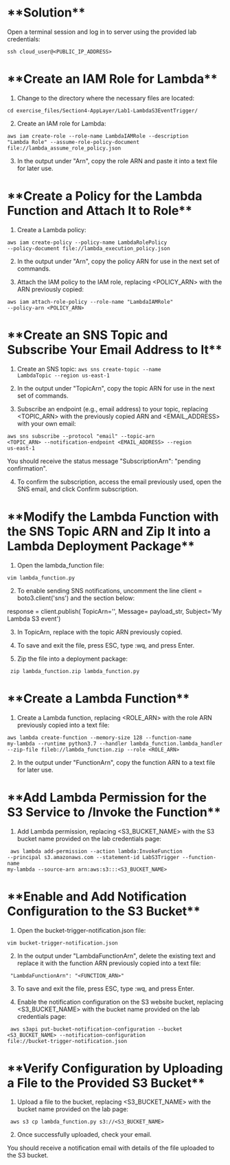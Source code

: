 <h1>**Solution** </h1>

<p>Open a terminal session and log in to server using the provided lab credentials: </p>

<code>ssh cloud_user@<PUBLIC_IP_ADDRESS> </code>

<h1>**Create an IAM Role for Lambda** </h1>

1. Change to the directory where the necessary files are located:

<code>cd exercise_files/Section4-AppLayer/Lab1-LambdaS3EventTrigger/ </code>

2. Create an IAM role for Lambda:

<code>aws iam create-role --role-name LambdaIAMRole --description "Lambda Role" --assume-role-policy-document file://lambda_assume_role_policy.json   </code>

3. In the output under "Arn", copy the role ARN and paste it into a text file for later use.

<h1>**Create a Policy for the Lambda Function and Attach It to Role**</h1>

1. Create a Lambda policy:

<code>aws iam create-policy --policy-name LambdaRolePolicy --policy-document file://lambda_execution_policy.json </code>

2. In the output under "Arn", copy the policy ARN for use in the next set of commands.

3. Attach the IAM policy to the IAM role, replacing <POLICY_ARN> with the ARN previously copied:

<code>aws iam attach-role-policy --role-name "LambdaIAMRole" --policy-arn <POLICY_ARN> </code>

<h1>**Create an SNS Topic and Subscribe Your Email Address to It**</h1>

1. Create an SNS topic:
<code>aws sns create-topic --name LambdaTopic --region us-east-1 </code>

2. In the output under "TopicArn", copy the topic ARN for use in the next set of commands.

3. Subscribe an endpoint (e.g., email address) to your topic, replacing <TOPIC_ARN> with the previously copied ARN and <EMAIL_ADDRESS> with your own email:

<code>aws sns subscribe --protocol "email" --topic-arn <TOPIC_ARN> --notification-endpoint <EMAIL_ADDRESS> --region us-east-1 </code>

You should receive the status message "SubscriptionArn": "pending confirmation".

4. To confirm the subscription, access the email previously used, open the SNS email, and click Confirm subscription.

<h1>**Modify the Lambda Function with the SNS Topic ARN and Zip It into a Lambda Deployment Package**</h1>

1. Open the lambda_function file:

<code>vim lambda_function.py </code>

2. To enable sending SNS notifications, uncomment the line client = boto3.client('sns') and the section below:
<html>
   <head>
response = client.publish(
TopicArn='<SNS-TOPIC-ARN>',
Message= payload_str,
Subject='My Lambda S3 event')
<html>
   <head>

3. In TopicArn, replace <SNS-TOPIC-ARN> with the topic ARN previously copied.

4. To save and exit the file, press ESC, type :wq, and press Enter.

5. Zip the file into a deployment package:

<code> zip lambda_function.zip lambda_function.py </code>

<h1>**Create a Lambda Function**</h1>

1. Create a Lambda function, replacing <ROLE_ARN> with the role ARN previously copied into a text file:

<code>aws lambda create-function --memory-size 128 --function-name my-lambda --runtime python3.7 --handler lambda_function.lambda_handler --zip-file fileb://lambda_function.zip --role <ROLE_ARN>
</code>

2. In the output under "FunctionArn", copy the function ARN to a text file for later use.

<h1>**Add Lambda Permission for the S3 Service to /Invoke the Function**</h1>

1. Add Lambda permission, replacing <S3_BUCKET_NAME> with the S3 bucket name provided on the lab credentials page:

<code> aws lambda add-permission --action lambda:InvokeFunction --principal s3.amazonaws.com --statement-id LabS3Trigger --function-name my-lambda --source-arn arn:aws:s3:::<S3_BUCKET_NAME>
</code>

<h1>**Enable and Add Notification Configuration to the S3 Bucket**</h1>

1. Open the bucket-trigger-notification.json file:

<code>vim bucket-trigger-notification.json </code>

2. In the output under "LambdaFunctionArn", delete the existing text and replace it with the function ARN previously copied into a text file:

<code> "LambdaFunctionArn": "<FUNCTION_ARN>" </code>

3. To save and exit the file, press ESC, type :wq, and press Enter.

4. Enable the notification configuration on the S3 website bucket, replacing <S3_BUCKET_NAME> with the bucket name provided on the lab credentials page:

<code> aws s3api put-bucket-notification-configuration --bucket <S3_BUCKET_NAME> --notification-configuration file://bucket-trigger-notification.json  </code>

<h1>**Verify Configuration by Uploading a File to the Provided S3 Bucket**</h1>

1. Upload a file to the bucket, replacing <S3_BUCKET_NAME> with the bucket name provided on the lab page:

<code> aws s3 cp lambda_function.py s3://<S3_BUCKET_NAME> </code>

2. Once successfully uploaded, check your email.

<p>You should receive a notification email with details of the file uploaded to the S3 bucket.</p>
